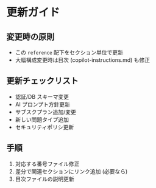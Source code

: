 # 更新ガイド

## 変更時の原則
- この `reference` 配下をセクション単位で更新
- 大幅構成変更時は目次 (copilot-instructions.md) も修正

## 更新チェックリスト
- 認証/DB スキーマ変更
- AI プロンプト方針更新
- サブスクプラン追加/変更
- 新しい問題タイプ追加
- セキュリティポリシ更新

## 手順
1. 対応する番号ファイル修正
2. 差分で関連セクションにリンク追加 (必要なら)
3. 目次ファイルの説明更新

